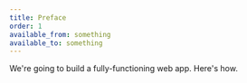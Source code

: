 ```yaml
---
title: Preface
order: 1
available_from: something
available_to: something
---
```


We're going to build a fully-functioning web app. Here's how.
